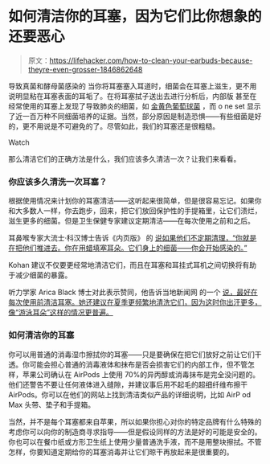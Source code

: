# 如何清洁你的耳塞，因为它们比你想象的还要恶心

> 原文：<https://lifehacker.com/how-to-clean-your-earbuds-because-theyre-even-grosser-1846862648>

导致真菌和酵母菌感染的 当你将耳塞塞入耳道时，细菌会在耳塞上滋生，更不用说明显粘在耳塞表面的耳垢了。在将耳塞拭子送出去进行分析后，内部版 甚至在经常使用的耳塞上发现了导致肺炎的细菌，如 [金黄色葡萄球菌](https://www.merckmanuals.com/home/infections/bacterial-infections-gram-positive-bacteria/staphylococcus-aureus-infections) ，而 o ne set 显示了近一百万种不同细菌培养的证据。当然，部分原因是制造恐惧——有些细菌是好的，更不用说是不可避免的了。尽管如此，我们的耳塞还是很粗糙。

Watch

那么清洁它们的正确方法是什么，我们应该多久清洁一次？让我们来看看。

### 你应该多久清洗一次耳塞？

根据使用情况来计划你的耳塞清洁——这听起来很简单，但是很容易忘记。如果你和大多数人一样，你去跑步，回来，把它们放回保护性的手提箱里，让它们溃烂，滋生更多的细菌。但是卫生保健专家建议定期清洁——在每次使用之前和之后。

耳鼻喉专家大流士·科汉博士告诉《内页版》 的 [说如果他们不定期清理，“你就是在把他们推进去。你在用蜡填塞耳朵。它们身上的细菌——你会开始感染的。”](https://www.insideedition.com/how-dirty-are-your-earbuds-we-took-15-swabs-and-sent-them-to-a-lab-for-testing-65750)

Kohan 建议不仅要更经常地清洁它们，而且在耳塞和耳挂式耳机之间切换将有助于减少细菌的暴露。

听力学家 Arica Black 博士对此表示赞同，他告诉当地新闻网 的一个 [说，最好在每次使用前清洁耳塞。她还建议在夏季更频繁地清洗它们，因为这时你出汗更多，像“游泳耳朵”这样的情况更普遍。](https://www.everythinglubbock.com/news/local-news/does-wearing-earbud-headphones-increase-bacteria-in-your-ears-and-lead-to-hearing-loss/)

### 如何清洁你的耳塞

你可以用普通的消毒湿巾擦拭你的耳塞——只是要确保在把它们放好之前让它们干透。你可能会担心普通的消毒液体和抹布是否会损害它们的内部工作，但不管怎样，苹果公司确认在 AirPods 上使用 70%的异丙醇或消毒抹布是完全没问题的。他们还警告不要让任何液体进入缝隙，并建议事后用不起毛的超细纤维布擦干 AirPods。你可以在他们的网站上找到清洁类似产品的详细说明，比如 AirP od Max 头带、垫子和手提箱。

当然，并不是每个耳塞都来自苹果，所以如果你担心对你的特定品牌有什么特殊的考虑你可以向你的制造商寻求指导——但是假设同样的方法是好的可能是安全的。你也可以在餐巾纸或方形卫生纸上使用少量普通洗手液，而不是用整块擦拭。不管怎样，你要知道定期给你的耳塞消毒并让它们晾干再放起来是很重要的。